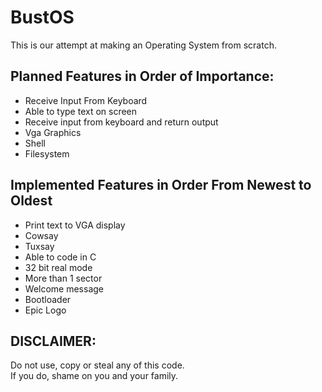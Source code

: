 # BustOS
This is our attempt at making an Operating System from scratch.
## Planned Features in Order of Importance:
- Receive Input From Keyboard
- Able to type text on screen
- Receive input from keyboard and return output
- Vga Graphics
- Shell
- Filesystem
## Implemented Features in Order From Newest to Oldest
- Print text to VGA display
- Cowsay
- Tuxsay
- Able to code in C  
- 32 bit real mode  
- More than 1 sector  
- Welcome message  
- Bootloader
- Epic Logo
## DISCLAIMER:
Do not use, copy or steal any of this code. <br>
If you do, shame on you and your family.
